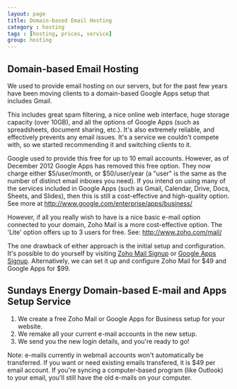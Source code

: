 ```yaml
---
layout: page
title: Domain-based Email Hosting
category : hosting
tags : [hosting, prices, service]
group: hosting
---
```

## Domain-based Email Hosting

We used to provide email hosting on our servers, but for the past few years have been moving clients to a domain-based Google Apps setup that includes Gmail.

This includes great spam filtering, a nice online web interface, huge storage capacity (over 10GB), and all the options of Google Apps (such as spreadsheets, document sharing, etc.). It's also extremely reliable, and effectively prevents any email issues. It's a service we couldn't compete with, so we started recommending it and switching clients to it.

Google used to provide this free for up to 10 email accounts. However, as of December 2012 Google Apps has removed this free option.  They now charge either $5/user/month, or $50/user/year (a "user" is the same as the number of distinct email inboxes you need). If you intend on using many of the services included in Google Apps (such as Gmail, Calendar, Drive, Docs, Sheets, and Slides), then this is still a cost-effective and high-quality option. See more at http://www.google.com/enterprise/apps/business/

However, if all you really wish to have is a nice basic e-mail option connected to your domain, Zoho Mail is a more cost-effective option. The 'Lite' option offers up to 3 users for free.  See: http://www.zoho.com/mail/

The one drawback of either approach is the initial setup and configuration. It's possible to do yourself by visiting [Zoho Mail Signup](https://mail.zoho.com/mailsignup.do?plan=free) or [Google Apps Signup](https://www.google.com/a/signup/). Alternatively, we can set it up and configure Zoho Mail for $49 and Google Apps for $99.

## Sundays Energy Domain-based E-mail and Apps Setup Service

1. We create a free Zoho Mail or Google Apps for Business setup for your website.
2. We remake all your current e-mail accounts in the new setup.
3. We send you the new login details, and you're ready to go!

Note: e-mails currently in webmail accounts won't automatically be transferred. If you want or need existing emails transfered, it is $49 per email account. If you're syncing a computer-based program (like Outlook) to your email, you'll still have the old e-mails on your computer.

